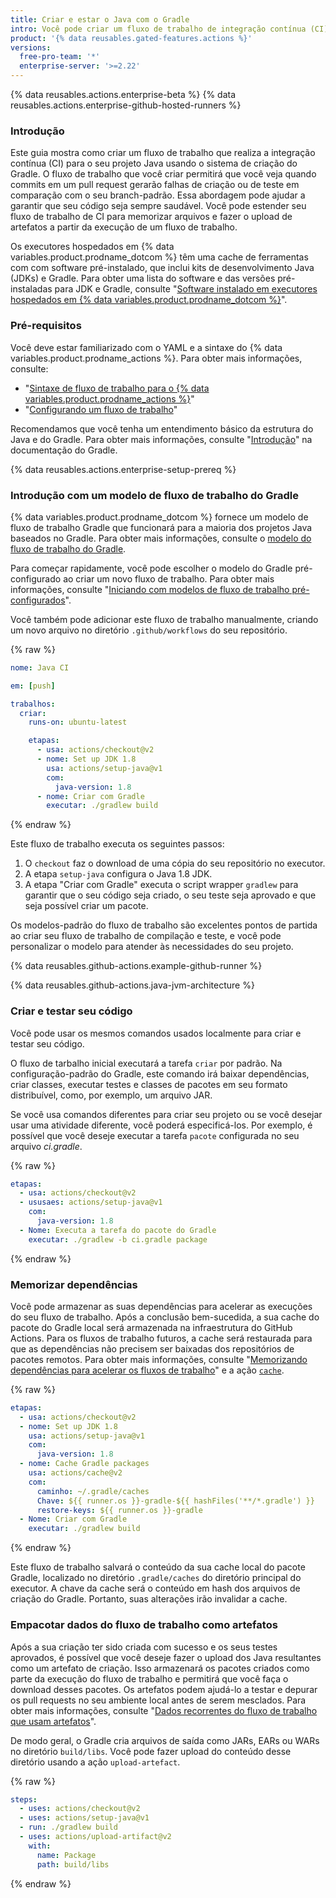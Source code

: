 ```yaml
---
title: Criar e estar o Java com o Gradle
intro: Você pode criar um fluxo de trabalho de integração contínua (CI) no GitHub Actions para criar e testar o seu projeto Java com o Gradle.
product: '{% data reusables.gated-features.actions %}'
versions:
  free-pro-team: '*'
  enterprise-server: '>=2.22'
---
```


{% data reusables.actions.enterprise-beta %}
{% data reusables.actions.enterprise-github-hosted-runners %}

### Introdução

Este guia mostra como criar um fluxo de trabalho que realiza a integração contínua (CI) para o seu projeto Java usando o sistema de criação do Gradle. O fluxo de trabalho que você criar permitirá que você veja quando commits em um pull request gerarão falhas de criação ou de teste em comparação com o seu branch-padrão. Essa abordagem pode ajudar a garantir que seu código seja sempre saudável. Você pode estender seu fluxo de trabalho de CI para memorizar arquivos e fazer o upload de artefatos a partir da execução de um fluxo de trabalho.

Os executores hospedados em {% data variables.product.prodname_dotcom %} têm uma cache de ferramentas com com software pré-instalado, que inclui kits de desenvolvimento Java (JDKs) e Gradle. Para obter uma lista do software e das versões pré-instaladas para JDK e Gradle, consulte "[Software instalado em executores hospedados em {% data variables.product.prodname_dotcom %}](/actions/automating-your-workflow-with-github-actions/software-installed-on-github-hosted-runners)".

### Pré-requisitos

Você deve estar familiarizado com o YAML e a sintaxe do {% data variables.product.prodname_actions %}. Para obter mais informações, consulte:
- "[Sintaxe de fluxo de trabalho para o {% data variables.product.prodname_actions %}](/actions/automating-your-workflow-with-github-actions/workflow-syntax-for-github-actions)"
- "[Configurando um fluxo de trabalho](/actions/automating-your-workflow-with-github-actions/configuring-a-workflow)"

Recomendamos que você tenha um entendimento básico da estrutura do Java e do Gradle. Para obter mais informações, consulte "[Introdução](https://docs.gradle.org/current/userguide/getting_started.html)" na documentação do Gradle.

{% data reusables.actions.enterprise-setup-prereq %}

### Introdução com um modelo de fluxo de trabalho do Gradle

{% data variables.product.prodname_dotcom %} fornece um modelo de fluxo de trabalho Gradle que funcionará para a maioria dos projetos Java baseados no Gradle. Para obter mais informações, consulte o [modelo do fluxo de trabalho do Gradle](https://github.com/actions/starter-workflows/blob/master/ci/gradle.yml).

Para começar rapidamente, você pode escolher o modelo do Gradle pré-configurado ao criar um novo fluxo de trabalho. Para obter mais informações, consulte "[Iniciando com modelos de fluxo de trabalho pré-configurados](/actions/automating-your-workflow-with-github-actions/starting-with-preconfigured-workflow-templates)".

Você também pode adicionar este fluxo de trabalho manualmente, criando um novo arquivo no diretório `.github/workflows` do seu repositório.

{% raw %}
```yaml
nome: Java CI

em: [push]

trabalhos:
  criar:
    runs-on: ubuntu-latest

    etapas:
      - usa: actions/checkout@v2
      - nome: Set up JDK 1.8
        usa: actions/setup-java@v1
        com:
          java-version: 1.8
      - nome: Criar com Gradle
        executar: ./gradlew build
```
{% endraw %}

Este fluxo de trabalho executa os seguintes passos:

1. O `checkout` faz o download de uma cópia do seu repositório no executor.
2. A etapa `setup-java` configura o Java 1.8 JDK.
3. A etapa "Criar com Gradle" executa o script wrapper `gradlew` para garantir que o seu código seja criado, o seu teste seja aprovado e que seja possível criar um pacote.

Os modelos-padrão do fluxo de trabalho são excelentes pontos de partida ao criar seu fluxo de trabalho de compilação e teste, e você pode personalizar o modelo para atender às necessidades do seu projeto.

{% data reusables.github-actions.example-github-runner %}

{% data reusables.github-actions.java-jvm-architecture %}

### Criar e testar seu código

Você pode usar os mesmos comandos usados localmente para criar e testar seu código.

O fluxo de tarbalho inicial executará a tarefa `criar` por padrão. Na configuração-padrão do Gradle, este comando irá baixar dependências, criar classes, executar testes e classes de pacotes em seu formato distribuível, como, por exemplo, um arquivo JAR.

Se você usa comandos diferentes para criar seu projeto ou se você desejar usar uma atividade diferente, você poderá especificá-los. Por exemplo, é possível que você deseje executar a tarefa `pacote` configurada no seu arquivo _ci.gradle_.

{% raw %}
```yaml
etapas:
  - usa: actions/checkout@v2
  - ususaes: actions/setup-java@v1
    com:
      java-version: 1.8
  - Nome: Executa a tarefa do pacote do Gradle
    executar: ./gradlew -b ci.gradle package
```
{% endraw %}

### Memorizar dependências

Você pode armazenar as suas dependências para acelerar as execuções do seu fluxo de trabalho. Após a conclusão bem-sucedida, a sua cache do pacote do Gradle local será armazenada na infraestrutura do GitHub Actions. Para os fluxos de trabalho futuros, a cache será restaurada para que as dependências não precisem ser baixadas dos repositórios de pacotes remotos. Para obter mais informações, consulte "[Memorizando dependências para acelerar os fluxos de trabalho](/actions/automating-your-workflow-with-github-actions/caching-dependencies-to-speed-up-workflows)" e a ação [`cache`](https://github.com/marketplace/actions/cache).

{% raw %}
```yaml
etapas:
  - usa: actions/checkout@v2
  - nome: Set up JDK 1.8
    usa: actions/setup-java@v1
    com:
      java-version: 1.8
  - nome: Cache Gradle packages
    usa: actions/cache@v2
    com:
      caminho: ~/.gradle/caches
      Chave: ${{ runner.os }}-gradle-${{ hashFiles('**/*.gradle') }}
      restore-keys: ${{ runner.os }}-gradle
  - Nome: Criar com Gradle
    executar: ./gradlew build
```
{% endraw %}

Este fluxo de trabalho salvará o conteúdo da sua cache local do pacote Gradle, localizado no diretório `.gradle/caches` do diretório principal do executor. A chave da cache será o conteúdo em hash dos arquivos de criação do Gradle. Portanto, suas alterações irão invalidar a cache.

### Empacotar dados do fluxo de trabalho como artefatos

Após a sua criação ter sido criada com sucesso e os seus testes aprovados, é possível que você deseje fazer o upload dos Java resultantes como um artefato de criação. Isso armazenará os pacotes criados como parte da execução do fluxo de trabalho e permitirá que você faça o download desses pacotes. Os artefatos podem ajudá-lo a testar e depurar os pull requests no seu ambiente local antes de serem mesclados. Para obter mais informações, consulte "[Dados recorrentes do fluxo de trabalho que usam artefatos](/actions/automating-your-workflow-with-github-actions/persisting-workflow-data-using-artifacts)".

De modo geral, o Gradle cria arquivos de saída como JARs, EARs ou WARs no diretório `build/libs`. Você pode fazer upload do conteúdo desse diretório usando a ação `upload-artefact`.

{% raw %}
```yaml
steps:
  - uses: actions/checkout@v2
  - uses: actions/setup-java@v1
  - run: ./gradlew build
  - uses: actions/upload-artifact@v2
    with:
      name: Package
      path: build/libs
```
{% endraw %}
